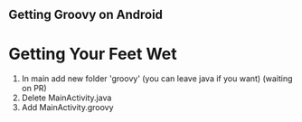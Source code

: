 ## Getting Groovy on Android

# Getting Your Feet Wet

1. In main add new folder 'groovy' (you can leave java if you want) (waiting on PR)
1. Delete MainActivity.java
1. Add MainActivity.groovy
